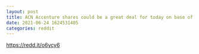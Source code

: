 ```yaml
--- 
layout: post 
title: ACN Accenture shares could be a great deal for today on base of their report 
date: 2021-06-24 1624531405 
categories: reddit 
--- 
```

https://redd.it/o6ycy6